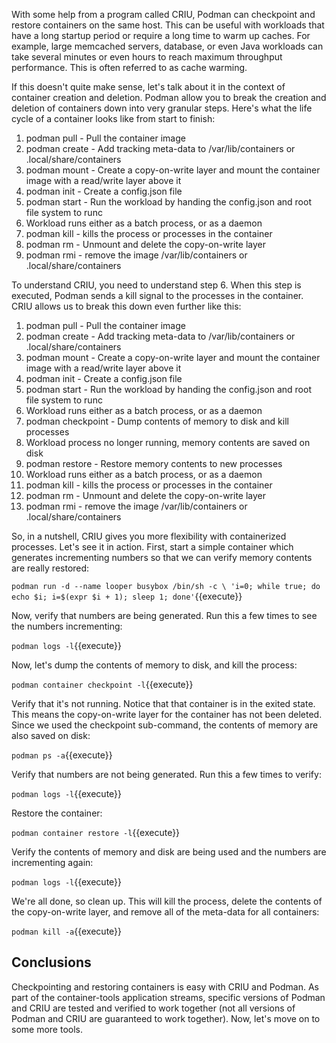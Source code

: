 With some help from a program called CRIU, Podman can checkpoint and restore containers on the same host. This can be useful with workloads that have a long startup period or require a long time to warm up caches. For example, large memcached servers, database, or even Java workloads can take several minutes or even hours to reach maximum throughput performance. This is often referred to as cache warming.

If this doesn't quite make sense, let's talk about it in the context of container creation and deletion. Podman allow you to break the creation and deletion of containers down into very granular steps. Here's what the life cycle of a container looks like from start to finish:

1. podman pull - Pull the container image
2. podman create - Add tracking meta-data to /var/lib/containers or .local/share/containers
3. podman mount - Create a copy-on-write layer and mount the container image with a read/write layer above it
4. podman init - Create a config.json file
5. podman start - Run the workload by handing the config.json and root file system to runc
6. Workload runs either as a batch process, or as a daemon
7. podman kill - kills the process or processes in the container
8. podman rm - Unmount and delete the copy-on-write layer
9. podman rmi - remove the image /var/lib/containers or .local/share/containers

To understand CRIU, you need to understand step 6. When this step is executed, Podman sends a kill signal to the processes in the container. CRIU allows us to break this down even further like this:


1. podman pull - Pull the container image
2. podman create - Add tracking meta-data to /var/lib/containers or .local/share/containers
3. podman mount - Create a copy-on-write layer and mount the container image with a read/write layer above it
4. podman init - Create a config.json file
5. podman start - Run the workload by handing the config.json and root file system to runc
6. Workload runs either as a batch process, or as a daemon
7. podman checkpoint - Dump contents of memory to disk and kill processes
8. Workload process no longer running, memory contents are saved on disk
9. podman restore - Restore memory contents to new processes
10. Workload runs either as a batch process, or as a daemon
11. podman kill - kills the process or processes in the container
12. podman rm - Unmount and delete the copy-on-write layer
13. podman rmi - remove the image /var/lib/containers or .local/share/containers

So, in a nutshell, CRIU gives you more flexibility with containerized processes. Let's see it in action. First, start a simple container which generates incrementing numbers so that we can verify memory contents are really restored:

``podman run -d --name looper busybox /bin/sh -c \
         'i=0; while true; do echo $i; i=$(expr $i + 1); sleep 1; done'``{{execute}}

Now, verify that numbers are being generated. Run this a few times to see the numbers incrementing:

``podman logs -l``{{execute}}

Now, let's dump the contents of memory to disk, and kill the process:

``podman container checkpoint -l``{{execute}}

Verify that it's not running. Notice that that container is in the exited state. This means the copy-on-write layer for the container has not been deleted. Since we used the checkpoint sub-command, the contents of memory are also saved on disk:

``podman ps -a``{{execute}}

Verify that numbers are not being generated. Run this a few times to verify:

``podman logs -l``{{execute}}

Restore the container:

``podman container restore -l``{{execute}}

Verify the contents of memory and disk are being used and the numbers are incrementing again:

``podman logs -l``{{execute}}

We're all done, so clean up. This will kill the process, delete the contents of the copy-on-write layer, and remove all of the meta-data for all containers:

``podman kill -a``{{execute}}

## Conclusions

Checkpointing and restoring containers is easy with CRIU and Podman. As part of the container-tools application streams, specific versions of Podman and CRIU are tested and verified to work together (not all versions of Podman and CRIU are guaranteed to work together). Now, let's move on to some more tools.
